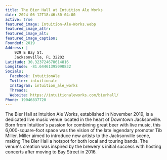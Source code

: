 ```yaml
---
title: The Bier Hall at Intuition Ale Works
date: 2024-06-12T18:46:30-04:00
active: true
featured_image: Intuition-Ale-Works.webp
featured_image_attr: 
featured_image_alt: 
featured_image_caption: 
Founded: 2019
Address: |
    929 E Bay St.
    Jacksonville, FL 32202
Latitude: 30.323724678614816
Longitude: -81.64461395090832
Socials: 
  Facebook: IntuitionAle
  Twitter: intuitionale
  Instagram: intuition_ale_works
  Threads:
  Website: https://intuitionaleworks.com/bierhall/
Phone: 19046837720
---
```

The Bier Hall at Intuition Ale Works, established in November 2019, is a dedicated live music venue located in the heart of Downtown Jacksonville. Born from Intuition's passion for combining great beer with live music, this 6,000-square-foot space was the vision of the late legendary promoter Tib Miller. Miller aimed to introduce new artists to the Jacksonville scene, making The Bier Hall a hotspot for both local and touring bands. The venue's creation was inspired by the brewery's initial success with hosting concerts after moving to Bay Street in 2016.